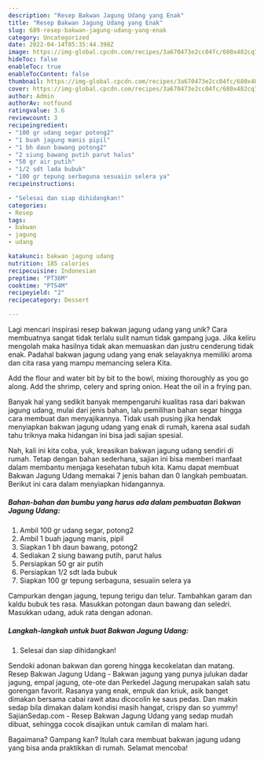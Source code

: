 ```yaml
---
description: "Resep Bakwan Jagung Udang yang Enak"
title: "Resep Bakwan Jagung Udang yang Enak"
slug: 689-resep-bakwan-jagung-udang-yang-enak
category: Uncategorized
date: 2022-04-14T05:35:44.398Z
image: https://img-global.cpcdn.com/recipes/3a670473e2cc04fc/680x482cq70/bakwan-jagung-udang-foto-resep-utama.jpg
hideToc: false
enableToc: true
enableTocContent: false
thumbnail: https://img-global.cpcdn.com/recipes/3a670473e2cc04fc/680x482cq70/bakwan-jagung-udang-foto-resep-utama.jpg
cover: https://img-global.cpcdn.com/recipes/3a670473e2cc04fc/680x482cq70/bakwan-jagung-udang-foto-resep-utama.jpg
author: Admin
authorAv: notfound
ratingvalue: 3.6
reviewcount: 3
recipeingredient:
- "100 gr udang segar potong2"
- "1 buah jagung manis pipil"
- "1 bh daun bawang potong2"
- "2 siung bawang putih parut halus"
- "50 gr air putih"
- "1/2 sdt lada bubuk"
- "100 gr tepung serbaguna sesuaiin selera ya"
recipeinstructions:

- "Selesai dan siap dihidangkan!"
categories:
- Resep
tags:
- bakwan
- jagung
- udang

katakunci: bakwan jagung udang 
nutrition: 185 calories
recipecuisine: Indonesian
preptime: "PT36M"
cooktime: "PT54M"
recipeyield: "2"
recipecategory: Dessert

---
```





Lagi mencari inspirasi resep bakwan jagung udang yang unik? Cara membuatnya sangat tidak terlalu sulit namun tidak gampang juga. Jika keliru mengolah maka hasilnya tidak akan memuaskan dan justru cenderung tidak enak. Padahal bakwan jagung udang yang enak selayaknya memiliki aroma dan cita rasa yang mampu memancing selera Kita.





Add the flour and water bit by bit to the bowl, mixing thoroughly as you go along. Add the shrimp, celery and spring onion. Heat the oil in a frying pan.

Banyak hal yang sedikit banyak mempengaruhi kualitas rasa dari bakwan jagung udang, mulai dari jenis bahan, lalu pemilihan bahan segar hingga cara membuat dan menyajikannya. Tidak usah pusing jika hendak menyiapkan bakwan jagung udang yang enak di rumah, karena asal sudah tahu triknya maka hidangan ini bisa jadi sajian spesial.






Nah, kali ini kita coba, yuk, kreasikan bakwan jagung udang sendiri di rumah. Tetap dengan bahan sederhana, sajian ini bisa memberi manfaat dalam membantu menjaga kesehatan tubuh kita. Kamu dapat membuat Bakwan Jagung Udang memakai 7 jenis bahan dan 0 langkah pembuatan. Berikut ini cara dalam menyiapkan hidangannya.

<!--inarticleads1-->

##### Bahan-bahan dan bumbu yang harus ada dalam pembuatan Bakwan Jagung Udang:

1. Ambil 100 gr udang segar, potong2
1. Ambil 1 buah jagung manis, pipil
1. Siapkan 1 bh daun bawang, potong2
1. Sediakan 2 siung bawang putih, parut halus
1. Persiapkan 50 gr air putih
1. Persiapkan 1/2 sdt lada bubuk
1. Siapkan 100 gr tepung serbaguna, sesuaiin selera ya


Campurkan dengan jagung, tepung terigu dan telur. Tambahkan garam dan kaldu bubuk tes rasa. Masukkan potongan daun bawang dan seledri. Masukkan udang, aduk rata dengan adonan. 

<!--inarticleads2-->

##### Langkah-langkah untuk buat Bakwan Jagung Udang:


1. Selesai dan siap dihidangkan!

Sendoki adonan bakwan dan goreng hingga kecokelatan dan matang. Resep Bakwan Jagung Udang - Bakwan jagung yang punya julukan dadar jagung, empal jagung, ote-ote dan Perkedel Jagung merupakan salah satu gorengan favorit. Rasanya yang enak, empuk dan kriuk, asik banget dimakan bersama cabai rawit atau dicocolin ke saus pedas. Dan makin sedap bila dimakan dalam kondisi masih hangat, crispy dan so yummy! SajianSedap.com - Resep Bakwan Jagung Udang yang sedap mudah dibuat, sehingga cocok disajikan untuk camilan di malam hari. 

Bagaimana? Gampang kan? Itulah cara membuat bakwan jagung udang yang bisa anda praktikkan di rumah. Selamat mencoba!
